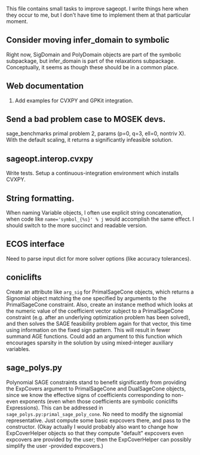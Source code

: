 This file contains small tasks to improve sageopt. I write things
here when they occur to me, but I don't have time to implement
them at that particular moment.

## Consider moving infer_domain to symbolic

Right now, SigDomain and PolyDomain objects are part of the symbolic
subpackage, but infer_domain is part of the relaxations subpackage.
Conceptually, it seems as though these should be in a common place.

## Web documentation

1. Add examples for CVXPY and GPKit integration.

## Send a bad problem case to MOSEK devs.

sage_benchmarks primal problem 2, params (p=0, q=3, ell=0, nontriv
X). With the default scaling, it returns a significantly
infeasible solution.

## sageopt.interop.cvxpy
Write tests. Setup a continuous-integration environment which
installs CVXPY.

## String formatting.

When naming Variable objects, I often use explicit string concatenation,
when code like ``name='symbol_{%s}' % j`` would accomplish the same effect.
I should switch to the more succinct and readable version.

## ECOS interface

Need to parse input dict for more solver options (like accuracy tolerances). 

## coniclifts

Create an attribute like ``arg_sig`` for PrimalSageCone objects, which
returns a Signomial object matching the one specified by arguments to 
the PrimalSageCone constraint. Also, create an instance method which
looks at the numeric value of the coefficient vector subject to a PrimalSageCone
constraint (e.g. after an underlying optimization problem has been solved),
and then solves the SAGE feasibility problem again for that vector, this time
using information on the fixed sign pattern. This will result in fewer summand
AGE functions. Could add an argument to this function which encourages
sparsity in the solution by using mixed-integer auxiliary variables. 


## sage_polys.py

Polynomial SAGE constraints stand to benefit significantly from providing
the ExpCovers argument to PrimalSageCone and DualSageCone objects, since
we know the effective signs of coefficients corresponding to non-even
exponents (even when those coefficients are symbolic coniclifts Expressions).
This can be addressed in ``sage_polys.py:primal_sage_poly_cone``. No need
to modify the signomial representative. Just compute some basic expcovers there,
and pass to the constructor. (Okay actually I would probably also want to change
how ExpCoverHelper objects so that they compute "default" expcovers even expcovers
are provided by the user; then the ExpCoverHelper can possibly simplify the user
-provided expcovers.)
